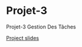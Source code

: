 # Projet-3
Projet-3 Gestion Des Tâches


[Project slides](https://docs.google.com/presentation/d/13vEFSyqnBypWk5TZOV_sDwyQ2e-WeopFo66uLchks1s/edit?usp=sharing)
